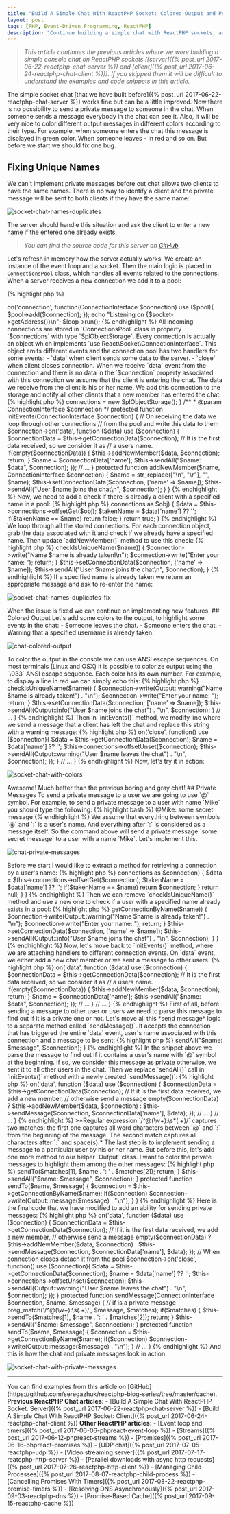 ```yaml
---
title: "Build A Simple Chat With ReactPHP Socket: Colored Output and Private Messages"
layout: post
tags: [PHP, Event-Driven Programming, ReactPHP]
description: "Continue building a simple chat with ReactPHP sockets, adding colored output, unique users names and private messages"
---
```


>*This article continues the previous articles where we were building a simple console chat on ReactPHP sockets ([server]({% post_url 2017-06-22-reactphp-chat-server %}) and [client]({% post_url 2017-06-24-reactphp-chat-client %})). If you skipped them it will be difficult to understand the examples and code snippets in this article.*


The simple socket chat [that we have built before]({% post_url 2017-06-22-reactphp-chat-server %}) works fine but can be a little improved. Now there is no possibility to send a private message to someone in the chat. When someone sends a message everybody in the chat can see it. Also, it will be very nice to color different output messages in different colors according to their type. For example, when someone enters the chat this message is displayed in green color. When someone leaves - in red and so on. But before we start we should fix one bug. 

## Fixing Unique Names

We can't implement private messages before out chat allows two clients to have the same names. There is no way to identify a client and the private message will be sent to both clients if they have the same name:

<p class="">
    <img src="/assets/images/posts/reactphp/socket-chat-names-duplicates.png" alt="socket-chat-names-duplicates" class="">
</p>

The server should handle this situation and ask the client to enter a new name if the entered one already exists. 

>*You can find the source code for this server on [GitHub](https://github.com/seregazhuk/reactphp-blog-series/blob/master/socket/server.php).*

Let's refresh in memory how the server actually works. We create an instance of the event loop and a socket. Then the main logic is placed in `ConnectionsPool` class, which handles all events related to the connections. When a server receives a new connection we add it to a pool:

{% highlight php %}
<?php

$loop = React\EventLoop\Factory::create();
$socket = new React\Socket\Server('127.0.0.1:8080', $loop);
$pool = new ConnectionsPool();

$socket->on('connection', function(ConnectionInterface $connection) use ($pool){
    $pool->add($connection);
});

echo "Listening on {$socket->getAddress()}\n";

$loop->run();
{% endhighlight %}

All incoming connections are stored in `ConnectionsPool` class in property `$connections` with type `SplObjectStorage`. Every connection is actually an object which implements `use React\Socket\ConnectionInterface`. This object emits different events and the connection pool has two handlers for some events: 

- `data` when client sends some data to the server.
- `close` when client closes connection.

When we receive `data` event from the connection and there is no data in the `$connection` property associated with this connection we assume that the client is entering the chat. The data we receive from the client is his or her name. We add this connection to the storage and notify all other clients that a new member has entered the chat:

{% highlight php %}
<?php

use React\Socket\ConnectionInterface;

class ConnectionsPool {
    /** @var SplObjectStorage  */
    protected $connections;

    public function __construct()
    {
        $this->connections = new SplObjectStorage();
    }


    /**
     * @param ConnectionInterface $connection
     */
    protected function initEvents(ConnectionInterface $connection)
    {
        // On receiving the data we loop through other connections
        // from the pool and write this data to them
        $connection->on('data', function ($data) use ($connection) {
            $connectionData = $this->getConnectionData($connection);

            // It is the first data received, so we consider it as
            // a users name.
            if(empty($connectionData)) {
                $this->addNewMember($data, $connection);
                return;
            }

            $name = $connectionData['name'];
            $this->sendAll("$name: $data", $connection);
        });

        // ...
    }

    protected function addNewMember($name, ConnectionInterface $connection)
    {
        $name = str_replace(["\n", "\r"], "", $name);
        $this->setConnectionData($connection, ['name' => $name]);
        $this->sendAll("User $name joins the chat\n", $connection);
    }
}
{% endhighlight %}

Now, we need to add a check if there is already a client with a specified name in a pool:

{% highlight php %}
<?php

protected function checkIsUniqueName($name)
{
    foreach ($this->connections as $obj) {
        $data = $this->connections->offsetGet($obj);
        $takenName = $data['name'] ?? '';
        if($takenName == $name) return false;
    }

    return true;
}
{% endhighlight %}

We loop through all the stored connections. For each connection object, grab the data associated with it and check if we already have a specified name. Then update `addNewMember()` method to use this check:

{% highlight php %}
<?php

protected function addNewMember($name, ConnectionInterface $connection)
{
    $name = str_replace(["\n", "\r"], "", $name);

    if(!$this->checkIsUniqueName($name)) {
        $connection->write("Name $name is already taken!\n");
        $connection->write("Enter your name: ");
        return;
    }

    $this->setConnectionData($connection, ['name' => $name]);
    $this->sendAll("User $name joins the chat\n", $connection);
}
{% endhighlight %}

If a specified name is already taken we return an appropriate message and ask to re-enter the name:

<p class="">
    <img src="/assets/images/posts/reactphp/socket-chat-names-duplicates-fix.gif" alt="socket-chat-names-duplicates-fix" class="">
</p>

When the issue is fixed we can continue on implementing new features.

## Colored Output

Let's add some colors to the output, to highlight some events in the chat:

- Someone leaves the chat.
- Someone enters the chat.
- Warning that a specified username is already taken.

<p class="text-center image">
    <img src="/assets/images/posts/reactphp/chat-colored-output.png" alt="chat-colored-output" class="">
</p>

To color the output in the console we can use ANSI escape sequences. On most terminals (Linux and OSX) it is possible to colorize output using the `\033` ANSI escape sequence. Each color has its own number. For example, to display a line in red we can simply echo this:

{% highlight php %}
<?php

echo "\033[31m some colored text \033[0m some white text \n";
{% endhighlight %}

First, we use an escape `\` character to define an output color: `\033`. Then we open a *color statement* with `[31m]`. Everything after that will be outputted in a different color (red in our case). The last step is to close a *color statement* with `\033[0m]` to come back to a default console color.

I don't want to put this colors related logic into the `ConnectionsPool` class, so let's create a helper `Output` class. It is responsible for formatting messages and adding escape sequences to color the output:

{% highlight php %}
<?php

class Output {
    public static function warning($message)
    {
        return self::getColoredMessage("0;32", $message);
    }

    public static function info($message)
    {
        return self::getColoredMessage("1;33", $message);
    }

    private static function getColoredMessage($hexColor, $message)
    {
        return "\033[{$hexColor}m{$message}\033[0m";
    }
}
{% endhighlight %}

Now we can use this helper class to return colored messages to the client. At first when we have a new member trying to enter the chat. If a specified name is already taken we return to the client a warning message, otherwise we send an info message to other clients.

{% highlight php %}
<?php

class ConnectionsPool {
    // ...

    protected function addNewMember($name, ConnectionInterface $connection)
    {
        $name = str_replace(["\n", "\r"], "", $name);

        if(!$this->checkIsUniqueName($name)) {
            $connection->write(Output::warning("Name $name is already taken!") . "\n");
            $connection->write("Enter your name: ");
            return;
        }

        $this->setConnectionData($connection, ['name' => $name]);
        $this->sendAll(Output::info("User $name joins the chat") . "\n", $connection);
    }

    // ...
}
{% endhighlight %}

Then in `initEvents()` method, we modify line where we send a message that a client has left the chat and replace this string with a warning message:

{% highlight php %}
<?php

class ConnectionsPool {
    // ...

    /**
     * @param ConnectionInterface $connection
     */
    protected function initEvents(ConnectionInterface $connection)
    {
        // ... 

        // When connection closes detach it from the pool
        $connection->on('close', function() use ($connection){
            $data = $this->getConnectionData($connection);
            $name = $data['name'] ?? '';

            $this->connections->offsetUnset($connection);
            $this->sendAll(Output::warning("User $name leaves the chat") . "\n", $connection);
        });
    }

    // ...
}

{% endhighlight %}

Now, let's try it in action:

<p class="">
    <img src="/assets/images/posts/reactphp/socket-chat-with-colors.gif" alt="socket-chat-with-colors" class="">
</p>

Awesome! Much better than the previous boring and gray chat!

## Private Messages

To send a private message to a user we are going to use `@` symbol. For example, to send a private message to a user with name `Mike` you should type the following:

{% highlight bash %}
@Mike: some secret message
{% endhighlight %}

We assume that everything between symbols `@` and `:` is a user's name. And everything after `:` is considered as a message itself. So the command above will send a private message `some secret message` to a user with a name `Mike`. Let's implement this. 

<p class="text-center image">
    <img src="/assets/images/posts/reactphp/chat-private-messages.png" alt="chat-private-messages" class="">
</p>

Before we start I would like to extract a method for retrieving a connection by a user's name:

{% highlight php %}
<?php

class ConnectionsPool {

    // ...

    /**
     * @param string $name
     * @return null|ConnectionInterface
     */
    protected function getConnectionByName($name)
    {
        /** @var ConnectionInterface $connection */
        foreach ($this->connections as $connection) {
            $data = $this->connections->offsetGet($connection);
            $takenName = $data['name'] ?? '';
            if($takenName == $name) return $connection;
        }

        return null;
    }
}
{% endhighlight %}

Then we can remove `checkIsUniqueName()` method and use a new one to check if a user with a specified name already exists in a pool:

{% highlight php %}
<?php

class ConnectionsPool {

    // ...

    protected function addNewMember($name, ConnectionInterface $connection)
    {
        $name = str_replace(["\n", "\r"], "", $name);

        if($this->getConnectionByName($name)) {
            $connection->write(Output::warning("Name $name is already taken!") . "\n");
            $connection->write("Enter your name: ");
            return;
        }

        $this->setConnectionData($connection, ['name' => $name]);
        $this->sendAll(Output::info("User $name joins the chat") . "\n", $connection);
    }
}

{% endhighlight %}

Now, let's move back to `initEvents()` method, where we are attaching handlers to different connection events. On `data` event, we either add a new chat member or we sent a message to other users. 

{% highlight php %}
<?php

class ConnectionsPool {
    // ...

    /**
     * @param ConnectionInterface $connection
     */
    protected function initEvents(ConnectionInterface $connection)
    {
        // On receiving the data we loop through other connections
        // from the pool and write this data to them
        $connection->on('data', function ($data) use ($connection) {
            $connectionData = $this->getConnectionData($connection);

            // It is the first data received, so we consider it as
            // a users name.
            if(empty($connectionData)) {
                $this->addNewMember($data, $connection);
                return;
            }

            $name = $connectionData['name'];
            $this->sendAll("$name: $data", $connection);
        });

        // ...
    }

    // ...
}
{% endhighlight %}

First of all, before sending a message to other user or users we need to parse this message to find out if it is a private one or not. Let's move all this *send message* logic to a separate method called `sendMessage()`. It accepts the connection that has triggered the entire `data` event, user's name associated with this connection and a message to be sent:

{% highlight php %}
<?php

protected function sendMessage(ConnectionInterface $connection, $name, $message)
{
    preg_match('/^@(\w+):\s*(.+)/', $message, $matches);
    if($matches) {
        // send private message 
        return;
    }
    $this->sendAll("$name: $message", $connection);
}
{% endhighlight %}

In the snippet above we parse the message to find out if it contains a user's name with `@` symbol at the beginning. If so, we consider this message as private otherwise, we sent it to all other users in the chat.

Then we replace `sendAll()` call in `initEvents()` method with a newly created `sendMessage()`: 

{% highlight php %}
<?php

class ConnectionsPool {
    
    // ...

    /**
     * @param ConnectionInterface $connection
     */
    protected function initEvents(ConnectionInterface $connection)
    {
        // On receiving the data we loop through other connections
        // from the pool and write this data to them
        $connection->on('data', function ($data) use ($connection) {
            $connectionData = $this->getConnectionData($connection);

            // If it is the first data received, we add a new member,
            // otherwise send a message
            empty($connectionData) ?
                $this->addNewMember($data, $connection) :
                $this->sendMessage($connection, $connectionData['name'], $data);
        });

        // ...
        
    }

    // ...

}
{% endhighlight %}

>*Regular expression `/^@(\w+):\s*(.+)/` captures two matches: the first one captures all word characters between `@` and `:` from the beginning of the message. The second match captures all characters after `:` and space(s).*

The last step is to implement sending a message to a particular user by his or her name. But before this, let's add one more method to our helper `Output` class. I want to color the private messages to highlight them among the other messages:

{% highlight php %}
<?php 

class Output {
    // ... 

    public static function message($text)
    {
        return self::getColoredMessage("0;36", $text);
    }
}
{% endhighlight %}

Now, we can implement sending private messages. If there are matches after parsing the message, `$matches` array will contain this user's name at index `1` and a private message at index `2`. We use these values to send a private message to a particular connection from the pool.  Otherwise, we consider a message as being public and send it to all chat members. Also, we color the private message in cyan to highlight it in the output.

{% highlight php %}
<?php

class ConnectionsPool {

    // ...

    protected function sendMessage(ConnectionInterface $connection, $name, $message)
    {
        preg_match('/^@(\w+):\s(.+)/', $message, $matches);
        if($matches) {
            $this->sendTo($matches[1], $name . ': ' . $matches[2]);
            return;
        }
        
        $this->sendAll("$name: $message", $connection);
    }

    protected function sendTo($name, $message)
    {
        $connection = $this->getConnectionByName($name);
        if($connection) $connection->write(Output::message($message) . "\n");
    }
}
{% endhighlight %}

Here is the final code that we have modified to add an ability for sending private messages:

{% highlight php %}
<?php

class ConnectionsPool {
    // ...

    /**
     * @param ConnectionInterface $connection
     */
    protected function initEvents(ConnectionInterface $connection)
    {
        // On receiving the data we loop through other connections
        // from the pool and write this data to them
        $connection->on('data', function ($data) use ($connection) {
            $connectionData = $this->getConnectionData($connection);

            // If it is the first data received, we add a new member,
            // otherwise send a message
            empty($connectionData) ?
                $this->addNewMember($data, $connection) :
                $this->sendMessage($connection, $connectionData['name'], $data);
        });

        // When connection closes detach it from the pool
        $connection->on('close', function() use ($connection){
            $data = $this->getConnectionData($connection);
            $name = $data['name'] ?? '';

            $this->connections->offsetUnset($connection);
            $this->sendAll(Output::warning("User $name leaves the chat") . "\n", $connection);
        });
    }

    protected function sendMessage(ConnectionInterface $connection, $name, $message)
    {
        // if is a private message
        preg_match('/^@(\w+):\s(.+)/', $message, $matches);
        if($matches) {
            $this->sendTo($matches[1], $name . ': ' . $matches[2]);
            return;
        }

        $this->sendAll("$name: $message", $connection);
    }

    protected function sendTo($name, $message)
    {
        $connection = $this->getConnectionByName($name);
        if($connection) $connection->write(Output::message($message) . "\n");
    }

    // ...
}
{% endhighlight %}

And this is how the chat and private messages look in action:

<p class="">
    <img src="/assets/images/posts/reactphp/socket-chat-with-private-messages.gif" alt="socket-chat-with-private-messages" class="">
</p>

<hr>
You can find examples from this article on [GitHub](https://github.com/seregazhuk/reactphp-blog-series/tree/master/cache).

<strong>Previous ReactPHP Chat articles:</strong>

- [Build A Simple Chat With ReactPHP Socket: Server]({% post_url 2017-06-22-reactphp-chat-server %})
- [Build A Simple Chat With ReactPHP Socket: Client]({% post_url 2017-06-24-reactphp-chat-client %})

<strong>Other ReactPHP articles:</strong>

- [Event loop and timers]({% post_url 2017-06-06-phpreact-event-loop %})
- [Streams]({% post_url 2017-06-12-phpreact-streams %})
- [Promises]({% post_url 2017-06-16-phpreact-promises %})
- [UDP chat]({% post_url 2017-07-05-reactphp-udp %})
- [Video streaming server]({% post_url 2017-07-17-reatcphp-http-server %})
- [Parallel downloads with async http requests]({% post_url 2017-07-26-reactphp-http-client %})
- [Managing Child Processes]({% post_url 2017-08-07-reactphp-child-process %})
- [Cancelling Promises With Timers]({% post_url 2017-08-22-reactphp-promise-timers %})
- [Resolving DNS Asynchronously]({% post_url 2017-09-03-reactphp-dns %})
- [Promise-Based Cache]({% post_url 2017-09-15-reactphp-cache %})
